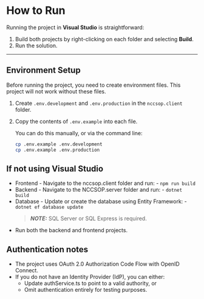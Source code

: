 # How to Run

Running the project in **Visual Studio** is straightforward:

1. Build both projects by right-clicking on each folder and selecting **Build**.  
2. Run the solution.

---

## Environment Setup
Before running the project, you need to create environment files.  This project will not work without these files.

1. Create `.env.development` and `.env.production` in the `nccsop.client` folder.  
2. Copy the contents of `.env.example` into each file.  

   You can do this manually, or via the command line:

   ```bash
   cp .env.example .env.development
   cp .env.example .env.production

## If not using Visual Studio
- Frontend
      - Navigate to the nccsop.client folder and run:
      - `npm run build`
- Backend
      - Navigate to the NCCSOP.server folder and run:
      - `dotnet build`
- Database
      - Update or create the database using Entity Framework:
      - `dotnet ef database update`
  > **_NOTE:_**  SQL Server or SQL Express is required.
- Run both the backend and frontend projects.

## Authentication notes
- The project uses OAuth 2.0 Authorization Code Flow with OpenID Connect.
- If you do not have an Identity Provider (IdP), you can either:
    - Update authService.ts to point to a valid authority, or
    - Omit authentication entirely for testing purposes.
